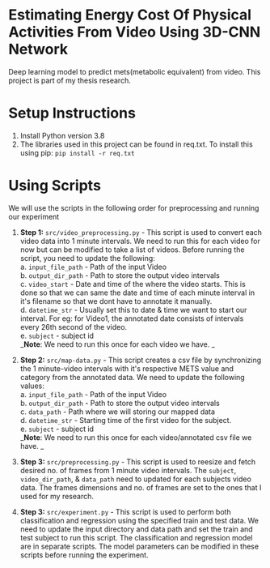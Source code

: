 # Estimating Energy Cost Of Physical Activities From Video Using 3D-CNN Network
Deep learning model to predict mets(metabolic equivalent) from video. This project is part of my thesis research. 

# Setup Instructions
1. Install Python version 3.8
2. The libraries used in this project can be found in req.txt. To install this using pip: `pip install -r req.txt`

# Using Scripts
We will use the scripts in the following order for preprocessing and running our experiment
1. **Step 1:** `src/video_preprocessing.py` - This script is used to convert each video data into 1 minute intervals. We need to run this for each video for now but can be modified to take a list of videos. Before running the script, you need to update the following: \
  a. `input_file_path` - Path of the input Video\
  b. `output_dir_path` - Path to store the output video intervals\
  c. `video_start` - Date and time of the where the video starts. This is done so that we can same the date and time of each minute interval in it's filename so that we dont have to annotate it manually. \
  d. `datetime_str` - Usually set this to date & time we want to start our interval. For eg: for Video1, the annotated date consists of intervals every 26th second of the video.\
  e. `subject` - subject id \
_**Note**: We need to run this once for each video we have. _ 

2. **Step 2:** `src/map-data.py` - This script creates a csv file by synchronizing the 1 minute-video intervals with it's respective METS value and category from the annotated data. We need to update the following values: \
  a. `input_file_path` - Path of the input Video\
  b. `output_dir_path` - Path to store the output video intervals\
  c. `data_path` - Path where we will storing our mapped data\
  d. `datetime_str` - Starting time of the first video for the subject. \
  e. `subject` - subject id \
_**Note**: We need to run this once for each video/annotated csv file we have. _

3. **Step 3:** `src/preprocessing.py` - This script is used to reesize and fetch desired no. of frames from 1 minute video intervals. The `subject`, `video_dir_path`, & `data_path` need to updated for each subjects video data. The frames dimensions and no. of frames are set to the ones that I used for my research. 

4. **Step 3:** `src/experiment.py` - This script is used to perform both classification and regression using the specified train and test data. We need to update the input directory and data path and set the train and test subject to run this script. The classification and regression model are in separate scripts. The model parameters can be modified in these scripts before running the experiment. 







